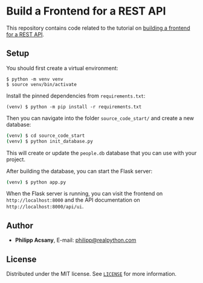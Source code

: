 # Build a Frontend for a REST API

This repository contains code related to the tutorial on [building a frontend for a REST API](https://realpython.com/build-a-rest-api-frontend/).

## Setup

You should first create a virtual environment:

```console
$ python -m venv venv
$ source venv/bin/activate
```

Install the pinned dependencies from `requirements.txt`:

```console
(venv) $ python -m pip install -r requirements.txt
```

Then you can navigate into the folder `source_code_start/` and create a new database:

```sh
(venv) $ cd source_code_start
(venv) $ python init_database.py
```

This will create or update the `people.db` database that you can use with your project.

After building the database, you can start the Flask server:

```sh
(venv) $ python app.py
```

When the Flask server is running, you can visit the frontend on `http://localhost:8000` and the API documentation on `http://localhost:8000/api/ui`.

## Author

- **Philipp Acsany**, E-mail: [philipp@realpython.com](philipp@realpython.com)

## License

Distributed under the MIT license. See [`LICENSE`](../LICENSE) for more information.
